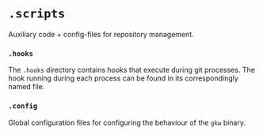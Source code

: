 # `.scripts`
Auxiliary code + config-files for repository management.

### `.hooks`
The `.hooks` directory contains hooks that execute during git processes.
The hook running during each process can be found in its correspondingly named file.

### `.config`
Global configuration files for configuring the behaviour of the `gkw` binary.
